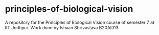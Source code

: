# principles-of-biological-vision
A repository for the Principles of Biological Vision course of semester 7 at IIT Jodhpur. Work done by Ishaan Shrivastava B20AI013
